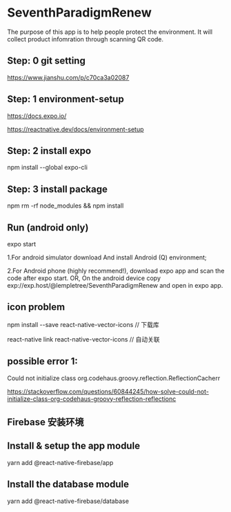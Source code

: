 # SeventhParadigmRenew
The purpose of this app is to help people protect the environment. It will collect product infomration through scanning QR code.
## Step: 0 git setting
https://www.jianshu.com/p/c70ca3a02087 
## Step: 1 environment-setup
https://docs.expo.io/

https://reactnative.dev/docs/environment-setup 
## Step: 2 install expo
npm install --global expo-cli
## Step: 3 install package
npm rm -rf node_modules && npm install
## Run (android only)
expo start

1.For android simulator download And install Android (Q) environment;

2.For Android phone (highly recommend!), download expo app and scan the code after expo start. OR,
On the android device copy exp://exp.host/@lempletree/SeventhParadigmRenew and open in expo app.

## icon problem

npm install --save react-native-vector-icons // 下载库

react-native link react-native-vector-icons // 自动关联

## possible error 1:

 Could not initialize class org.codehaus.groovy.reflection.ReflectionCacherr
 
https://stackoverflow.com/questions/60844245/how-solve-could-not-initialize-class-org-codehaus-groovy-reflection-reflectionc

## Firebase 安装环境
## Install & setup the app module
yarn add @react-native-firebase/app

## Install the database module
yarn add @react-native-firebase/database
